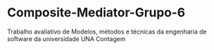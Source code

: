 # Composite-Mediator-Grupo-6
Trabalho avaliativo de Modelos, métodos e técnicas da engenharia de software da universidade UNA Contagem

